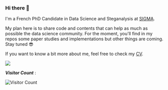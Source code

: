 ### Hi there 👋

I'm a French PhD Candidate in Data Science and Steganalysis at [SIGMA](https://www.cristal.univ-lille.fr/en/teams/sigma/). 

My plan here is to share code and contents that can help as much as possible the data science community. For the moment, you'll find in my repos some paper studies and implementations but other things are coming. Stay tuned 😎

If you want to know a bit more about me, feel free to check my [CV](https://ronyabecidan.github.io/CV/).

[![](https://github-readme-stats.vercel.app/api?username=RonyAbecidan&show_icons=true&theme=algolia&hide=stars,contribs&custom_title=Stats)](https://github.com/anuraghazra/github-readme-stats)

**_Visitor Count_** :

![Visitor Count](https://profile-counter.glitch.me/{RonyAbecidan}/count.svg)
